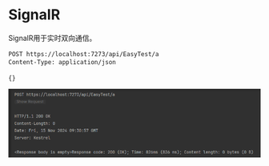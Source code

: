 # SignalR
SignalR用于实时双向通信。

```http
POST https://localhost:7273/api/EasyTest/a
Content-Type: application/json

{}
```
![2024-11-16-00-15-26.png](./images/2024-11-16-00-15-26.png)